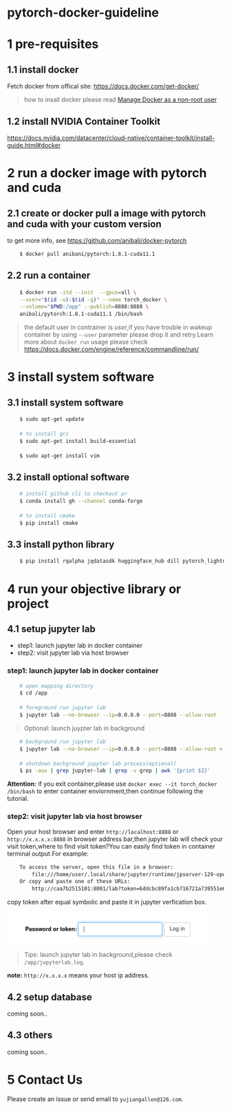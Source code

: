 # pytorch-docker-guideline

# 1 pre-requisites

## 1.1 install docker

Fetch docker from offical site: https://docs.docker.com/get-docker/

> how to insall docker please read [Manage Docker as a non-root user](https://docs.docker.com/engine/install/linux-postinstall/)

## 1.2 install NVIDIA Container Toolkit

https://docs.nvidia.com/datacenter/cloud-native/container-toolkit/install-guide.html#docker


# 2 run a docker image with pytorch and cuda

## 2.1 create or docker pull a image with pytorch and cuda with your custom version
to get more info, see https://github.com/anibali/docker-pytorch
~~~bash
    $ docker pull anibani/pytorch:1.8.1-cuda11.1
~~~

## 2.2 run a container
~~~bash
    $ docker run -itd --init  --gpus=all \
    --user="$(id -u):$(id -g)" --name torch_docker \
    --volume="$PWD:/app" --publish=8888:8888 \
    anibali/pytorch:1.8.1-cuda11.1 /bin/bash
~~~

> the default user in contrainer is *user*,if you have trouble in wakeup container by using `--user` parameter please drop it and retry.Learn more about `docker run` usage please check https://docs.docker.com/engine/reference/commandline/run/


# 3 install system software

## 3.1 install system software
~~~bash
    $ sudo apt-get update

    # to install gcc
    $ sudo apt-get install build-essential

    $ sudo apt-get install vim
~~~


## 3.2 install optional software
~~~bash
    # install github cli to checkout pr
    $ conda install gh --channel conda-forge

    # to install cmake
    $ pip install cmake
~~~

## 3.3 install python library
~~~bash 
    $ pip install rqalpha jqdatasdk huggingface_hub dill pytorch_lightning joblib lightgbm jupyterlab
~~~

# 4 run your objective library or project

## 4.1 setup jupyter lab

* step1: launch jupyter lab in docker container
* step2: visit jupyter lab via host browser

###  step1: launch jupyter lab in docker container
~~~bash
    # open mapping directory
    $ cd /app

    # foreground run jupyter lab
    $ jupyter lab --no-browser --ip=0.0.0.0 --port=8888 --allow-root
~~~

> Optional: launch juypter lab in background

~~~bash
    # background run jupyter lab
    $ jupyter lab --no-browser --ip=0.0.0.0 --port=8888 --allow-root > jupyterlab.log 2>&1 &

    # shutdown background jupyter lab process(optional)
    $ ps -aux | grep jupyter-lab | grep -v grep | awk '{print $2}'
~~~

**Attention:** if you exit container,please use `docker exec --it torch_docker /bin/bash` to enter container enviornment,then continue following the tutorial.

### step2: visit jupyter lab via host browser
Open your host browser and enter `http://localhost:8888` or `http://x.x.x.x:8888` in browser address bar,then jupyter lab will check your visit token,where to find visit token?You can easily find token in container terminal output.For example:

~~~bash
    To access the server, open this file in a browser:
        file:///home/user/.local/share/jupyter/runtime/jpserver-129-open.html
    Or copy and paste one of these URLs:
        http://caa7b2515101:8001/lab?token=6ddcbc89fa1cb716721a739551e6a926e30f1adbe38470d3
~~~

copy token after equal symbolic and paste it in jupyter verfication box.

![jupyter_lab_verfication_box](./img/jupyterlab_token.png)

> Tips: launch jupyter lab in background,please check `/app/jupyterlab.log`.

**note:** `http://x.x.x.x` means your host ip address.

## 4.2 setup database
coming soon..

## 4.3 others
coming soon..

# 5 Contact Us
Please create an issue or send email to `yujiangallen@126.com`.
